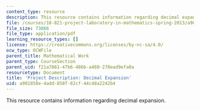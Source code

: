 ```yaml
---
content_type: resource
description: This resource contains information regarding decimal expansion.
file: /courses/18-821-project-laboratory-in-mathematics-spring-2013/a901858e4add858f82cf44c48a2242b4_MIT18_821S13_pjct_dec_ex.pdf
file_size: 73866
file_type: application/pdf
learning_resource_types: []
license: https://creativecommons.org/licenses/by-nc-sa/4.0/
ocw_type: OCWFile
parent_title: Mathematical Work
parent_type: CourseSection
parent_uid: f21a7861-47b6-486b-a460-278ead9efa0a
resourcetype: Document
title: 'Project Description: Decimal Expansion'
uid: a901858e-4add-858f-82cf-44c48a2242b4
---
```

This resource contains information regarding decimal expansion.